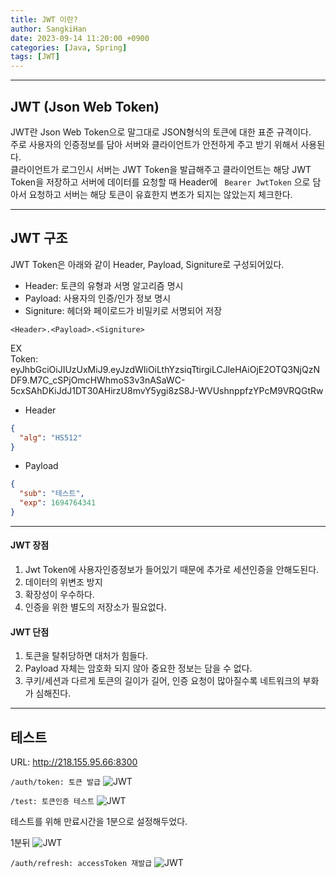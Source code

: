 ```yaml
---
title: JWT 이란?
author: SangkiHan
date: 2023-09-14 11:20:00 +0900
categories: [Java, Spring]
tags: [JWT]
---
```

------------

## JWT (Json Web Token)
JWT란 Json Web Token으로 말그대로 JSON형식의 토큰에 대한 표준 규격이다.  
주로 사용자의 인증정보를 담아 서버와 클라이언트가 안전하게 주고 받기 위해서 사용된다.  
클라이언트가 로그인시 서버는 JWT Token을 발급해주고 클라이언트는 해당 JWT Token을 저장하고 서버에 데이터를 요청할 때 Header에 ``` Bearer JwtToken``` 으로 담아서 요청하고 서버는 해당 토큰이 유효한지 변조가 되지는 않았는지 체크한다.  

------------

## JWT 구조
JWT Token은 아래와 같이 Header, Payload, Signiture로 구성되어있다.  

+ Header: 토큰의 유형과 서명 알고리즘 명시
+ Payload: 사용자의 인증/인가 정보 명시
+ Signiture: 헤더와 페이로드가 비밀키로 서명되어 저장

``` text
<Header>.<Payload>.<Signiture>
```

EX  
Token: eyJhbGciOiJIUzUxMiJ9.eyJzdWIiOiLthYzsiqTtirgiLCJleHAiOjE2OTQ3NjQzNDF9.M7C_cSPjOmcHWhmoS3v3nASaWC-5cxSAhDKiJdJ1DT30AHirzU8mvY5ygi8zS8J-WVUshnppfzYPcM9VRQGtRw  

+ Header

``` json
{
  "alg": "HS512"
}
```

+ Payload

``` json
{
  "sub": "테스트",
  "exp": 1694764341
}
```

------------

#### JWT 장점
1. Jwt Token에 사용자인증정보가 들어있기 때문에 추가로 세션인증을 안해도된다.
2. 데이터의 위변조 방지
3. 확장성이 우수하다.
4. 인증을 위한 별도의 저장소가 필요없다.

#### JWT 단점
1. 토큰을 탈취당하면 대처가 힘들다.
2. Payload 자체는 암호화 되지 않아 중요한 정보는 담을 수 없다.
3. 쿠키/세션과 다르게 토큰의 길이가 길어, 인증 요청이 많아질수록 네트워크의 부화가 심해진다.

------------
## 테스트
URL: http://218.155.95.66:8300

```/auth/token: 토큰 발급```
![JWT](/assets/img/post/2023-09-14-Jwt-Token(1)/1.PNG)

```/test: 토큰인증 테스트```
![JWT](/assets/img/post/2023-09-14-Jwt-Token(1)/2.PNG)

테스트를 위해 만료시간을 1분으로 설정해두었다.

1분뒤
![JWT](/assets/img/post/2023-09-14-Jwt-Token(1)/3.PNG)


```/auth/refresh: accessToken 재발급```
![JWT](/assets/img/post/2023-09-14-Jwt-Token(1)/4.PNG)